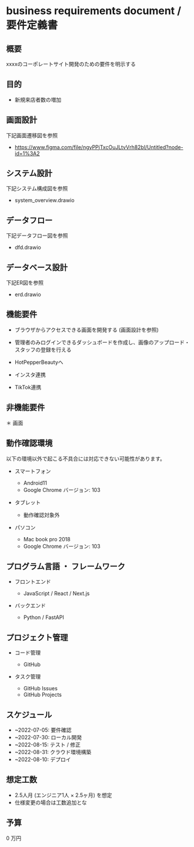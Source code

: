 # business requirements document / 要件定義書
## 概要
xxxxのコーポレートサイト開発のための要件を明示する


## 目的
* 新規来店者数の増加


## 画面設計
下記画面遷移図を参照
* https://www.figma.com/file/ngyPPjTxcOuJLtvVrh82bl/Untitled?node-id=1%3A2


## システム設計
下記システム構成図を参照
* system_overview.drawio


## データフロー
下記データフロー図を参照
* dfd.drawio


## データベース設計
下記ER図を参照
* erd.drawio


## 機能要件
* ブラウザからアクセスできる画面を開発する (画面設計を参照)
* 管理者のみログインできるダッシュボードを作成し、画像のアップロード・スタッフの登録を行える

* HotPepperBeautyへ
* インスタ連携
* TikTok連携



## 非機能要件
＊ 画面


## 動作確認環境
以下の環境以外で起こる不具合には対応できない可能性があります。

* スマートフォン
  * Android11
  * Google Chrome バージョン: 103

* タブレット
  * 動作確認対象外
  
* パソコン
  * Mac book pro 2018
  * Google Chrome バージョン: 103


## プログラム言語 ・ フレームワーク
* フロントエンド
  * JavaScript / React / Next.js

* バックエンド
  * Python / FastAPI


## プロジェクト管理
* コード管理
  * GitHub

* タスク管理
  * GitHub Issues
  * GitHub Projects


## スケジュール
* ~2022-07-05: 要件確認
* ~2022-07-30: ローカル開発
* ~2022-08-15: テスト / 修正
* ~2022-08-31: クラウド環境構築 
* ~2022-08-10: デプロイ


## 想定工数
* 2.5人月 (エンジニア1人 × 2.5ヶ月) を想定
* 仕様変更の場合は工数追加とな


## 予算
0 万円